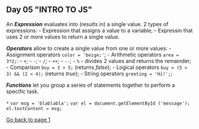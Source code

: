 ## Day 05 "INTRO TO JS" 

An **_Expression_** evaluates into (results in) a single value. 2 types of expressions:
    - Expression that assigns a value to a variable;
    - Expressin that uses 2 or more values to return a single value.

**_Operators_** allow to create a single value from one or more values:
    - Assignment operators `color = 'beige;'`;
    - Arithmetic operators `area = 3*2;`:
        - `+`;
        - `-`;
        - `/`;
        - `++`;
        - `--`;
        - `%` - divides 2 values and returns the remainder;
    - Comparison `buy = 3 > 5;` (returns *false*);
    - Logical operators `buy = (5 > 3) && (2 < 4);` (returns *true*);
    - String operators `greeting = 'Hi!';`;

**_Functions_** let you group a series of statements together to perform a specific task.

`*` 
`var msg = 'blablabla';`
`var el = document.getElementById ('message');`
`el.textContent = msg;`


[Go back to page 1](readme.md)
